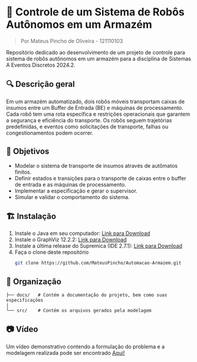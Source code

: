 # 🏢 Controle de um Sistema de Robôs Autônomos em um Armazém
> Por Mateus Pincho de Oliveira - 121110103

Repositório dedicado ao desenvolvimento de um projeto de controle para sistema de robôs autônomos em um armazém para a disciplina de Sistemas A Eventos Discretos 2024.2. 


## 🔍 Descrição geral
Em um armazém automatizado, dois robôs móveis transportam caixas de insumos entre um Buffer de Entrada (BE) e máquinas de processamento. Cada robô tem uma rota específica e restrições operacionais que garantem a segurança e eficiência do transporte. Os robôs seguem trajetórias predefinidas, e eventos como solicitações de transporte, falhas ou congestionamentos podem ocorrer.

## 🔖 Objetivos
- Modelar o sistema de transporte de insumos através de autômatos finitos.
- Definir estados e transições para o transporte de caixas entre o buffer de entrada e as máquinas de processamento.
- Implementar a especificação e gerar o supervisor.
- Simular e validar o comportamento do sistema.


## 🏗️ Instalação

1. Instale o Java em seu computador: [Link para Download](https://www.java.com/pt-BR/download/manual.jsp)
2. Instale o GraphViz 12.2.2: [Link para Download](https://www.graphviz.org/download/)
3. Instale a última release do Supremica (IDE 2.7.1): [Link para Download](https://github.com/robimalik/Waters/releases/tag/v2.7.1)
4. Faça o clone deste repositório
    ```bash
    git clone https://github.com/MateusPincho/Automacao-Armazem.git
    ```

## 📂 Organização

    ├── docs/   # Contém a documentação do projeto, bem como suas especificações
    |
    └── src/    # Contém os arquivos gerados pela modelagem

## 📷 Vídeo
Um vídeo demonstrativo contendo a formulação do problema e a modelagem realizada pode ser encontrado [Aqui!](https://youtu.be/50OybWXpmI0)
